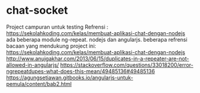 # chat-socket
Project campuran untuk testing
Refrensi : https://sekolahkoding.com/kelas/membuat-aplikasi-chat-dengan-nodejs
ada beberapa module ng-repeat.
nodejs dan angularjs.
beberapa refrensi bacaan yang mendukung project ini:
  https://sekolahkoding.com/kelas/membuat-aplikasi-chat-dengan-nodejs
  http://www.anujgakhar.com/2013/06/15/duplicates-in-a-repeater-are-not-allowed-in-angularjs/
  https://stackoverflow.com/questions/33018200/error-ngrepeatdupes-what-does-this-mean/49485136#49485136
  https://agungsetiawan.gitbooks.io/angularjs-untuk-pemula/content/bab2.html

